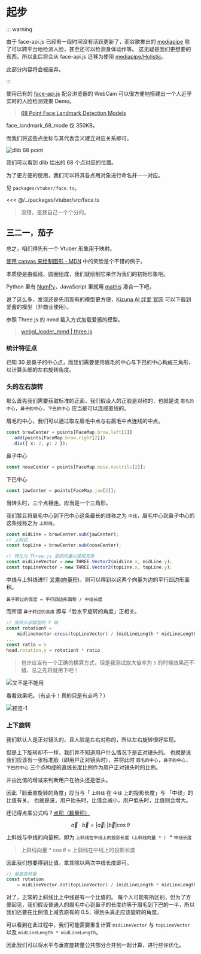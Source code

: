 # 起步

::: warning

由于 face-api.js 已经有一段时间没有活跃更新了，而谷歌推出的 [mediapipe](https://github.com/google/mediapipe) 除了可以跨平台地检测人脸，甚至还可以检测身体动作等。
这无疑是我们更想要的东西，所以此后将会从 face-api.js 迁移为使用 [mediapipe/Holistic](https://google.github.io/mediapipe/solutions/holistic)。

此部分内容将会被废弃。

:::

使用已有的 [face-api.js](https://github.com/justadudewhohacks/face-api.js/) 配合浏览器的 WebCam 可以很方便地搭建出一个人近乎实时的人脸检测效果 Demo。

> [68 Point Face Landmark Detection Models](https://github.com/justadudewhohacks/face-api.js#68-point-face-landmark-detection-models)

face_landmark_68_mode 仅 350KB。

而我们将这些点坐标与其代表含义建立对应关系即可。

![dlib 68 point](/images/face-68-landmarks.jpg)

我们可以看到 dlib 给出的 68 个点对应的位置。

为了更方便的使用，我们可以将其各点用对象进行命名并一一对应。

见 `packages/vtuber/face.ts`。

<<< @/../packages/vtuber/src/face.ts

> 没错，是我自己一个个分的。

## 三二一，茄子

总之，咱们得先有一个 Vtuber 形象用于映射。

[使用 canvas 来绘制图形 - MDN](https://developer.mozilla.org/zh-CN/docs/Web/API/Canvas_API/Tutorial/Drawing_shapes) 中的笑脸是个不错的例子。

本质便是由弧线、圆圈组成，我们就绘制它来作为我们的初始形象吧。

Python 里有 [NumPy](https://numpy.org/)，JavaScript 里就用 [mathjs](https://github.com/josdejong/mathjs) 凑合一下吧。

说了这么多，发现还是先用现有的模型更方便，[Kizuna AI 绊爱 官网](https://kizunaai.com/download/) 可以下载到爱酱的模型（非商业使用）。

参照 Three.js 的 mmd 载入方式加载爱酱的模型。

> [webgl_loader_mmd | three.js](https://threejs.org/examples/?q=mmd#webgl_loader_mmd)

### 统计特征点

已知 30 是鼻子的中心点，而我们需要使用眉毛的中心与下巴的中心构成三角形，以计算头部的左右旋转角度。

### 头的左右旋转

那么首先我们需要获取标准的正面，我们假设人的正脸是对称的，也就是说 `眉毛的中心`，`鼻子的中心`，`下巴的中心` 应当是可以连成直线的。

眉毛的中心，我们可以通过取左眉毛中点与右眉毛中点连线的中点。

```ts
const browCenter = points[FaceMap.brow.left[2]]
  .add(points[FaceMap.brow.right[2]])
  .div({ x: 2, y: 2 });
```

鼻子中心

```ts
const noseCenter = points[FaceMap.nose.nostrils[2]];
```

下巴中心

```ts
const jawCenter = points[FaceMap.jaw[2]];
```

当转头时，三个点相连，应当是一个三角形。

我们暂且将眉毛中心到下巴中心这条最长的线称之为 `中线`，眉毛中心到鼻子中心的这条线称之为 `上斜线`。

```ts
const midLine = browCenter.sub(jawCenter);
// 上斜边
const topLine = browCenter.sub(noseCenter);

// 转化为 Three.js 里的向量以使用叉乘
const midLineVector = new THREE.Vector2(midLine.x, midLine.y);
const topLineVector = new THREE.Vector2(topLine.x, topLine.y);
```

中线与上斜线进行 [叉乘(向量积)](https://baike.baidu.com/item/%E5%90%91%E9%87%8F%E7%A7%AF)，则可以得到以这两个向量为边的平行四边形面积。

`鼻子转过的高度 = 平行四边形面积 / 中线长度`

而所谓 `鼻子转过的高度` 即与「脸水平旋转的角度」正相关。

```ts
// 旋转头部模型的 Y 轴
const rotationY =
    midlineVector.cross(topLineVector) / (midLineLength * midLineLength);
...
const ratio = 5
head.rotation.y = rotationY * ratio
```

> 也许应当有一个正确的换算方式，但是我测试放大倍率为 `5` 的时候效果还不错，总之先将就用下吧！

![又不是不能用](https://cdn.jsdelivr.net/gh/YunYouJun/cdn/img/meme/not-unusable.jpg)

看看效果吧。（有点卡！真的只是有点吗？）

![预览-1](/gif/preview-1.gif)

### 上下旋转

我们默认人是正对镜头的，且人脸是左右对称的，所以左右旋转很好实现。

但是上下旋转却不一样，我们并不知道用户什么情况下是正对镜头的。
也就是说我们应该有一张标准脸（即用户正对镜头时），并将此时 `眉毛的中心`，`鼻子的中心`，`下巴的中心` 三个点构成的直线长度比例作为用户正对镜头时的比例。

并由比值的增减来判断用户在抬头还是低头。

因此「脸垂直旋转的角度」应当与「 `上斜线` 在 `中线` 上的投影长度」与 「中线」的比值有关。
也就是说，用户抬头时，比值会减小，用户低头时，比值则会增大。

还记得点乘公式吗？[点积（数量积）](https://zh.wikipedia.org/wiki/%E7%82%B9%E7%A7%AF)

$$
\vec{a} \cdot \vec{b} = |\vec{a}| \, |\vec{b}| \cos \theta
$$

上斜线与中线的向量积，即为 `上斜线在中线上的投影长度（上斜线向量 * ）`  * `中线长度`

> 上斜线向量 * $\cos \theta$ = 上斜线在中线上的投影长度

因此我们想要得到比值，拿其除以两次中线长度即可。

```ts
// 垂直旋转量
const rotation
    = midLineVector.dot(topLineVector) / (midLineLength * midLineLength) - 0.5
```

对了，正常的上斜线比上中线是有一个比值的。
每个人可能有所区别，但为了方便起见，我们假设普通人的眉毛中心到鼻子的长度约等于眉毛到下巴的一半，所以我们还要在比例值上减去原有的 0.5，得到头真正应该旋转的角度。

可以看到在此过程中，我们可能需要重复计算 `midLineVector` 与 `topLineVector` 以及 `midLineLength * midLineLength`。

因此我们可以将水平与垂直旋转量公共部分合并到一起计算，进行些许优化。
